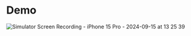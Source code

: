 # Demo
![Simulator Screen Recording - iPhone 15 Pro - 2024-09-15 at 13 25 39](https://github.com/user-attachments/assets/6e66c49b-c3f3-4c2f-8f72-4c3866538082)
